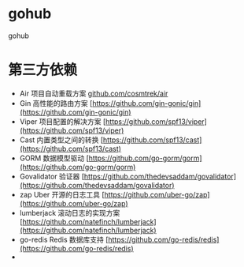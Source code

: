 # gohub
gohub

# 第三方依赖

* Air 项目自动重载方案 [github.com/cosmtrek/air](github.com/cosmtrek/air)
* Gin 高性能的路由方案 [https://github.com/gin-gonic/gin](https://github.com/gin-gonic/gin)
* Viper 项目配置的解决方案 [https://github.com/spf13/viper](https://github.com/spf13/viper)
* Cast 内置类型之间的转换 [https://github.com/spf13/cast](https://github.com/spf13/cast)
* GORM 数据模型驱动 [https://github.com/go-gorm/gorm](https://github.com/go-gorm/gorm)
* Govalidator 验证器 [https://github.com/thedevsaddam/govalidator](https://github.com/thedevsaddam/govalidator)
* zap  Uber 开源的日志工具 [https://github.com/uber-go/zap](https://github.com/uber-go/zap)
* lumberjack 滚动日志的实现方案 [https://github.com/natefinch/lumberjack](https://github.com/natefinch/lumberjack)
* go-redis Redis 数据库支持 [https://github.com/go-redis/redis](https://github.com/go-redis/redis)
* 